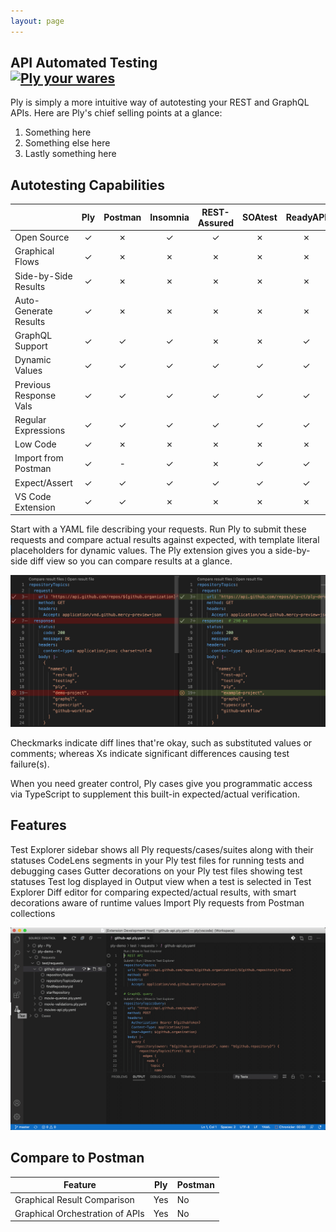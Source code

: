 ```yaml
---
layout: page
---
```


<h2>API Automated Testing
<div>
<a href="https://ply-ct.github.io/ply/topics/requests">
  <img src="https://raw.githubusercontent.com/ply-ct/ply/master/docs/img/wares.png" width="128" alt="Ply your wares" />
</a>
</div>
</h2>

Ply is simply a more intuitive way of autotesting your REST and GraphQL APIs. Here are Ply's chief selling points at a glance:
1. Something here
1. Something else here
1. Lastly something here



## Autotesting Capabilities

|                     |Ply                     |Postman                 |Insomnia                |REST-Assured            |SOAtest                 |ReadyAPI                 |
|:---------------------|:----------------------:|:----------------------:|:----------------------:|:----------------------:|:----------------------:|:----------------------:|
|Open Source           |<span class="y">✓</span>|<span class="n">✗</span>|<span class="y">✓</span>|<span class="y">✓</span>|<span class="n">✗</span>|<span class="n">✗</span>|
|Graphical Flows       |<span class="y">✓</span>|<span class="n">✗</span>|<span class="n">✗</span>|<span class="n">✗</span>|<span class="n">✗</span>|<span class="n">✗</span>|
|Side-by-Side Results  |<span class="y">✓</span>|<span class="n">✗</span>|<span class="n">✗</span>|<span class="n">✗</span>|<span class="n">✗</span>|<span class="n">✗</span>|
|Auto-Generate Results |<span class="y">✓</span>|<span class="n">✗</span>|<span class="n">✗</span>|<span class="n">✗</span>|<span class="n">✗</span>|<span class="n">✗</span>|
|GraphQL Support       |<span class="y">✓</span>|<span class="y">✓</span>|<span class="y">✓</span>|<span class="n">✗</span>|<span class="n">✗</span>|<span class="y">✓</span>|
|Dynamic Values        |<span class="y">✓</span>|<span class="y">✓</span>|<span class="y">✓</span>|<span class="y">✓</span>|<span class="y">✓</span>|<span class="y">✓</span>|
|Previous Response Vals|<span class="y">✓</span>|<span class="y">✓</span>|<span class="y">✓</span>|<span class="y">✓</span>|<span class="y">✓</span>|<span class="y">✓</span>|
|Regular Expressions   |<span class="y">✓</span>|<span class="y">✓</span>|<span class="y">✓</span>|<span class="y">✓</span>|<span class="y">✓</span>|<span class="y">✓</span>|
|Low Code              |<span class="y">✓</span>|<span class="n">✗</span>|<span class="n">✗</span>|<span class="n">✗</span>|<span class="n">✗</span>|<span class="n">✗</span>|
|Import from Postman   |<span class="y">✓</span>|<span class="y">-</span>|<span class="y">✓</span>|<span class="n">✗</span>|<span class="y">✓</span>|<span class="y">✓</span>|
|Expect/Assert         |<span class="y">✓</span>|<span class="y">✓</span>|<span class="y">✓</span>|<span class="y">✓</span>|<span class="y">✓</span>|<span class="y">✓</span>|
|VS Code Extension     |<span class="y">✓</span>|<span class="y">✓</span>|<span class="n">✗</span>|<span class="n">✗</span>|<span class="n">✗</span>|<span class="n">✗</span>|

Start with a YAML file describing your requests. Run Ply to submit these requests and compare actual results against expected, with template literal placeholders for dynamic values. The Ply extension gives you a side-by-side diff view so you can compare results at a glance.

<div>
  <img src="img/diff.png" width="945" alt="Diff" />
</div>

Checkmarks indicate diff lines that're okay, such as substituted values or comments; whereas Xs indicate significant differences causing test failure(s).

When you need greater control, Ply cases give you programmatic access via TypeScript to supplement this built-in expected/actual verification.


## Features
Test Explorer sidebar shows all Ply requests/cases/suites along with their statuses
CodeLens segments in your Ply test files for running tests and debugging cases
Gutter decorations on your Ply test files showing test statuses
Test log displayed in Output view when a test is selected in Test Explorer
Diff editor for comparing expected/actual results, with smart decorations aware of runtime values
Import Ply requests from Postman collections

<p><img src="img/recording.gif" alt="recording"></p>

## Compare to Postman

<table>
<thead>
<tr>
<th>Feature</th>
<th>Ply</th>
<th>Postman</th>
</tr>
</thead>
<tbody>
<tr>
<td>Graphical Result Comparison</td>
<td>Yes</td>
<td>No</td>
</tr>
<tr>
<td>Graphical Orchestration of APIs</td>
<td>Yes</td>
<td>No</td>
</tr>

</tbody>
</table>
